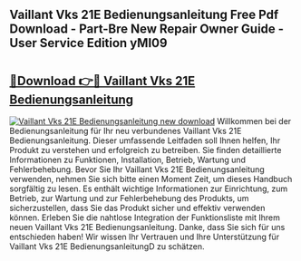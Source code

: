 ## Vaillant Vks 21E Bedienungsanleitung Free Pdf Download - Part-Bre New Repair Owner Guide - User Service Edition yMI09

# <h2><a href="http://df15u1.blite.top/?on=Vaillant+Vks+21E+Bedienungsanleitung">🔗Download 👉🔴 Vaillant Vks 21E Bedienungsanleitung</a></h2>

[![Vaillant Vks 21E Bedienungsanleitung new download](https://i.imgur.com/lujVjoI.png)](http://df15u1.blite.top/?on=Vaillant+Vks+21E+Bedienungsanleitung)
Willkommen bei der Bedienungsanleitung für Ihr neu verbundenes Vaillant Vks 21E Bedienungsanleitung. Dieser umfassende Leitfaden soll Ihnen helfen, Ihr Produkt zu verstehen und erfolgreich zu betreiben. Sie finden detaillierte Informationen zu Funktionen, Installation, Betrieb, Wartung und Fehlerbehebung. Bevor Sie Ihr Vaillant Vks 21E Bedienungsanleitung verwenden, nehmen Sie sich bitte einen Moment Zeit, um dieses Handbuch sorgfältig zu lesen. Es enthält wichtige Informationen zur Einrichtung, zum Betrieb, zur Wartung und zur Fehlerbehebung des Produkts, um sicherzustellen, dass Sie das Produkt sicher und effektiv verwenden können. Erleben Sie die nahtlose Integration der Funktionsliste mit Ihrem neuen Vaillant Vks 21E Bedienungsanleitung. Danke, dass Sie sich für uns entschieden haben! Wir wissen Ihr Vertrauen und Ihre Unterstützung für Vaillant Vks 21E BedienungsanleitungD zu schätzen.
